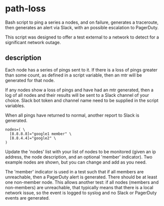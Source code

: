 # path-loss

Bash script to ping a series a nodes, and on failure, generates a traceroute, then generates an alert via Slack, with an possible escalation to PagerDuty.

This script was designed to offer a test external to a network to detect for a significant network outage.

## description

Each node has a series of pings sent to it.  If there is a loss of pings greater than some count, as defined in a script variable, then an mtr will be generated for that node.

If any nodes show a loss of pings and have had an mtr generated, then a log of all nodes and their results will be sent to a Slack channel of your choice.  Slack bot token and channel name need to be supplied in the script variables.

When all pings have returned to normal, another report to Slack is generated.

```
nodes=( \
  [8.8.8.8]="google1 member" \
  [8.8.4.4]="google2" \
)
```

Update the 'nodes' list with your list of nodes to be monitored (given an ip address, the node description, and an optional 'member' indicator).  Two example nodes are shown, but you can change and add as you need.

The 'member' indicator is used in a test such that if all members are unreachable, then a PagerDuty alert is generated.  There should be at least one non-member node.   This allows another test:  if all nodes (members and non-members) are unreachable, that typically means that there is a local network issue, so the event is logged to syslog and no Slack or PagerDuty events are generated.
